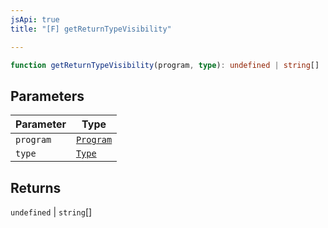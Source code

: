 ```yaml
---
jsApi: true
title: "[F] getReturnTypeVisibility"

---
```

```ts
function getReturnTypeVisibility(program, type): undefined | string[]
```

## Parameters

| Parameter | Type |
| ------ | ------ |
| `program` | [`Program`](../interfaces/Program.md) |
| `type` | [`Type`](../type-aliases/Type.md) |

## Returns

`undefined` \| `string`[]
